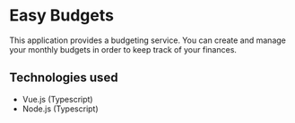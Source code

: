 # Easy Budgets
This application provides a budgeting service. You can create and manage your monthly budgets in order to keep track of your finances.

## Technologies used
- Vue.js (Typescript)
- Node.js (Typescript)
